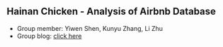 ## Hainan Chicken - Analysis of Airbnb Database

- Group member: Yiwen Shen, Kunyu Zhang, Li Zhu
- Group blog: [click here](https://hainanchicken.wordpress.com/)
